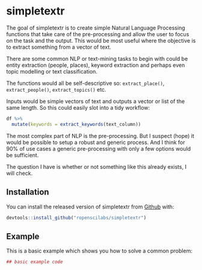 
<!-- README.md is generated from README.Rmd. Please edit that file -->

# simpletextr

The goal of simpletextr is to create simple Natural Language Processing
functions that take care of the pre-processing and allow the user to
focus on the task and the output. This would be most useful where the
objective is to extract something from a vector of text.

There are some common NLP or text-mining tasks to begin with could be
entity extraction (people, places), keyword extraction and perhaps even
topic modelling or text classification.

The functions would all be self-descriptive so: `extract_place()`,
`extract_people()`, `extract_topics()` etc.

Inputs would be simple vectors of text and outputs a vector or list of
the same length. So this could easily slot into a tidy workflow:

``` r
df %>%
  mutate(keywords = extract_keywords(text_column))
```

The most complex part of NLP is the pre-processing. But I suspect (hope)
it would be possible to setup a robust and generic process. And I think
for 90% of use cases a generic pre-processing with only a few options
would be sufficient.

The question I have is whether or not something like this already
exists, I will check.

## Installation

You can install the released version of simpletextr from
[Github](https://github.com/ropenscilabs/simpletextr) with:

``` r
devtools::install_github("ropenscilabs/simpletextr")
```

## Example

This is a basic example which shows you how to solve a common problem:

``` r
## basic example code
```

